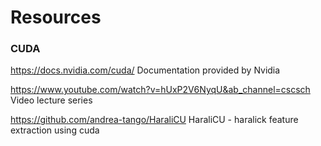 # Resources 
### CUDA
  https://docs.nvidia.com/cuda/
  Documentation provided by Nvidia
  
  https://www.youtube.com/watch?v=hUxP2V6NyqU&ab_channel=cscsch
  Video lecture series
  
  https://github.com/andrea-tango/HaraliCU
  HaraliCU - haralick feature extraction using cuda
